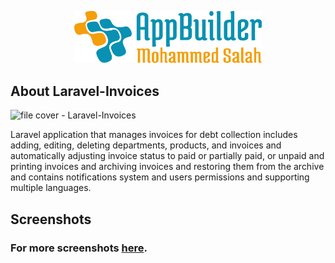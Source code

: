 <p align="center"><img src="logo.svg" width="300" alt="logo"></p>

## About Laravel-Invoices

![file cover - Laravel-Invoices](https://user-images.githubusercontent.com/109177230/202863132-77af3090-6c15-4b3f-9bb8-89c159930f69.png)

Laravel application that manages invoices for debt collection includes adding, editing, deleting departments, products, and invoices and automatically adjusting invoice status to paid or partially paid, or unpaid and printing invoices and archiving invoices and restoring them from the archive and contains notifications system and users permissions and supporting multiple languages.

## Screenshots
### For more screenshots [here](screenshots/SCREENSHOTS.md).
